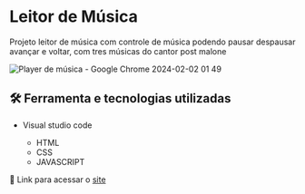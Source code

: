 # Leitor de Música

Projeto leitor de música com controle de música podendo pausar despausar avançar e voltar, com tres músicas do cantor post malone

![Player de música - Google Chrome 2024-02-02 01 49](https://github.com/JoaoVitor2004/projeto-leitor-de-musica/assets/143558833/ef27d07c-0936-4eef-a8f8-588e0f02e9dd)


## 🛠 Ferramenta e tecnologias utilizadas

- Visual studio code
  
  - HTML
  - CSS
  - JAVASCRIPT

<p>🔗 Link para acessar o <a href="https://joaovitor2004.github.io/projeto-leitor-de-musica/">site</a></p>

